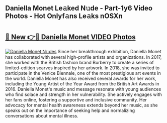 ## Daniella Monet Le𝚊ked N𝚞de - Part-1y6 Video Photos - Hot Onlyf𝚊ns Le𝚊ks nOSXn

# <h2><a href="http://ab2431.deff.icu/?id=Daniella+Monet">🔗 New 👉🔴 Daniella Monet VIDEO Photos</a></h2>

[![Daniella Monet N𝚞des](https://i.imgur.com/rIISA9y.gif)](http://ab2431.deff.icu/?id=Daniella+Monet)
Since her breakthrough exhibition, Daniella Monet has collaborated with several high-profile artists and organizations. In 2017, she worked with the British fashion brand Burberry to create a series of limited-edition scarves inspired by her artwork. In 2018, she was invited to participate in the Venice Biennale, one of the most prestigious art events in the world. Daniella Monet has also received several awards for her work, including the Young Artist of the Year Award from the British Art Awards in 2016. Daniella Monet's music and message resonate with young audiences who find solace and strength in her vulnerability. She actively engages with her fans online, fostering a supportive and inclusive community. Her advocacy for mental health awareness extends beyond her music, as she speaks out on the importance of seeking help and normalizing conversations about mental illness.
